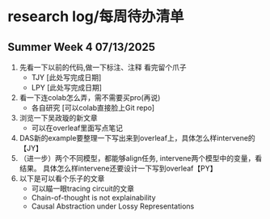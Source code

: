 # research log/每周待办清单
## Summer Week 4 07/13/2025
1. 先看一下以前的代码,做一下标注、注释 看完留个爪子
   - TJY [此处写完成日期]
   - LPY [此处写完成日期]
2. 看一下连colab怎么弄，需不需要买pro(再说)
    - 各自研究 [可以colab直接脸上Git repo]
3. 浏览一下吴政璇的新文章
   - 可以在overleaf里面写点笔记
4. DAS新的example要整理一下写出来到overleaf上，具体怎么样intervene的【JY】
5. （进一步）两个不同模型，都能够align任务, intervene两个模型中的变量，看结果。 具体怎么样intervene还要设计一下写到overleaf【PY】
6. 以下是可以看个乐子的文章
   - 可以瞄一眼tracing circuit的文章
   - Chain-of-thought is not explainability
   - Causal Abstraction under Lossy Representations